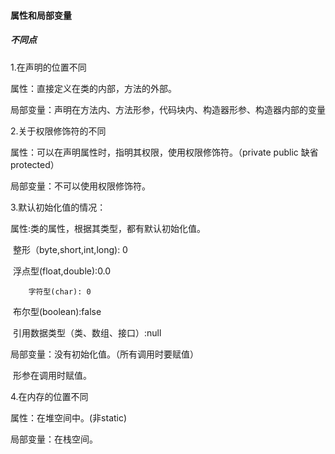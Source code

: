 #### 属性和局部变量

##### 不同点

1.在声明的位置不同

属性：直接定义在类的内部，方法的外部。

局部变量：声明在方法内、方法形参，代码块内、构造器形参、构造器内部的变量

2.关于权限修饰符的不同

属性：可以在声明属性时，指明其权限，使用权限修饰符。（private public 缺省 protected）

局部变量：不可以使用权限修饰符。

3.默认初始化值的情况：

属性:类的属性，根据其类型，都有默认初始化值。

​		整形（byte,short,int,long): 0

​		浮点型(float,double):0.0

 		字符型(char): 0

​		布尔型(boolean):false

​		引用数据类型（类、数组、接口）:null

局部变量：没有初始化值。（所有调用时要赋值）

​				   形参在调用时赋值。

4.在内存的位置不同

属性：在堆空间中。(非static)

局部变量：在栈空间。